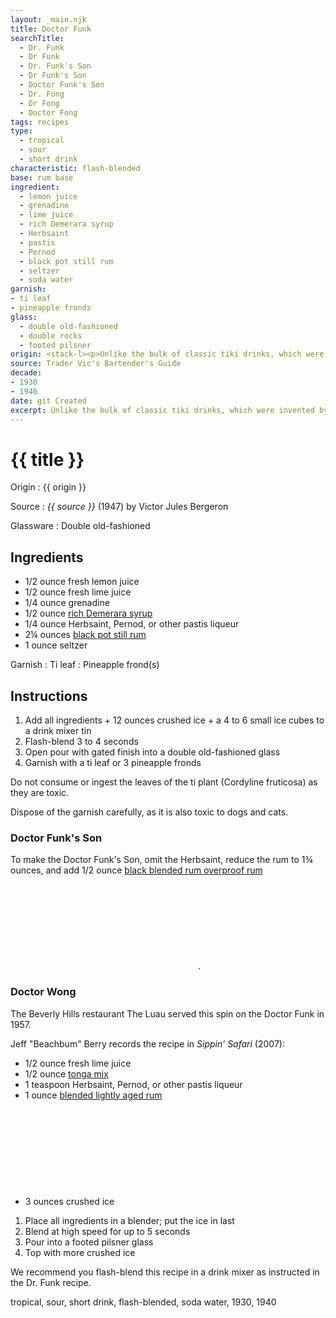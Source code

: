 ```yaml
---
layout: _main.njk
title: Doctor Funk
searchTitle:
  - Dr. Funk
  - Dr Funk
  - Dr. Funk's Son
  - Dr Funk's Son
  - Doctor Funk's Son
  - Dr. Fong
  - Dr Fong
  - Doctor Fong
tags: recipes
type:
  - tropical
  - sour
  - short drink
characteristic: flash-blended
base: rum base
ingredient:
  - lemon juice
  - grenadine
  - lime juice
  - rich Demerara syrup
  - Herbsaint
  - pastis
  - Pernod
  - black pot still rum
  - seltzer
  - soda water
garnish:
- ti leaf
- pineapple fronds
glass:
  - double old-fashioned
  - double rocks
  - footed pilsner
origin: <stack-l><p>Unlike the bulk of classic tiki drinks, which were invented by white men in California, this recipe actually originated in Polynesia. Doctor Bernard Funk was a German-born physician practicing medicine in Samoa's capital city, Apia. While in Samoa, Funk befriended <cite>Treasure Island</cite> author Robert Louis Stevenson; eventually he served as the writer's bedside doctor when Stevenson died in 1894.</p><p>Funk concocted a medicinal tonic comprising <q>a portion of absinthe, a dash of grenadine – a syrup of the pomegranate fruit, the juice of two limes, and half a pint of siphon water,</q> which eventually became notorious throughout the region. Travel writer Frederick O’Brien (1869&#8288;&thinsp;&#8288;–&#8288;&thinsp;&#8288;1932) mentions it in his books <cite>White Shadows in the South Seas</cite> (1919) and <cite>Mystic Isles of the South Seas</cite> (1921).</p><p>Don the Beachcomber created multiple Doctor Funk recipes beginning in the 1930s and continuing through the 1940s; Trader Vic had his own versions as well. As other restaurants copied and tweaked the recipe, they often changed the name; the Doctor Fong and Doctor Wong being two examples (see note).</p><p>The following recipe is based on Victor Bergeron's 1947 version.</p></stack-l>
source: Trader Vic's Bartender's Guide
decade:
- 1930
- 1940
date: git Created
excerpt: Unlike the bulk of classic tiki drinks, which were invented by white men in California, this recipe actually originated in Polynesia. Based on Victor Bergeron's 1947 version.
---
```


<!-- markdownlint-disable MD025 -->
# {{ title }}
<!-- markdownlint-enable MD025 -->

Origin
  : {{ origin }}

Source
  : <cite><span data-pagefind-filter="Source">{{ source }}</span></cite> (1947) by  Victor Jules Bergeron

Glassware
  : <span data-pagefind-filter="Glassware">Double old-fashioned</span>

## Ingredients

* 1/2 ounce fresh lemon juice
* 1/2 ounce fresh lime juice
* 1/4 ounce grenadine
* 1/2 ounce [rich Demerara syrup](/mixes/2-1-simple-syrup)
* 1/4 ounce Herbsaint, Pernod, or other pastis liqueur
* 2&frac14; ounces [black pot still rum](/rums/10-rum-black-pot-still/)
* 1 ounce seltzer

Garnish
  : <span data-pagefind-filter="Garnish">Ti leaf</span>
  : <span data-pagefind-filter="Garnish">Pineapple frond(s)</span>

## Instructions

1. Add all ingredients + 12 ounces crushed ice + a 4 to 6 small ice cubes to a drink mixer tin
2. Flash-blend 3 to 4 seconds
3. Open pour with gated finish into a double old-fashioned glass
4. Garnish with a ti leaf or 3 pineapple fronds

<tiki-callout type="warning">

  Do not consume or ingest the leaves of the ti plant (Cordyline fruticosa) as they are toxic.

  Dispose of the garnish carefully, as it is also toxic to dogs and cats.

</tiki-callout>

<tiki-callout type="note">

### Doctor Funk's Son

  To make the Doctor Funk's Son, omit the Herbsaint, reduce the rum to 1&frac34; ounces, and add 1/2 ounce [black blended rum overproof rum](/rums/12-rum-black-blended-overproof/)<icon-l space="1em" label="(6)" class="bigger"><span class="with-icon"><svg class="icon"><use href="/assets/images/icons/circle-6.svg#circle-6"></use></svg></span></icon-l>.

</tiki-callout>

<tiki-callout type="note">

### Doctor Wong

  The Beverly Hills restaurant The Luau served this spin on the Doctor Funk in 1957.

  Jeff "Beachbum" Berry records the recipe in <cite>Sippin&rsquo; Safari</cite> (2007):

* 1/2 ounce fresh lime juice
* 1/2 ounce [tonga mix](/mixes/tonga-mix)
* 1 teaspoon Herbsaint, Pernod, or other pastis liqueur
* 1 ounce [blended lightly aged rum](/rums/04-rum-blended-lightly-aged/)<icon-l space="1em" class="bigger" label="(2)"><span class="with-icon"><svg class="icon"><use href="/assets/images/icons/circle-2.svg#circle-2"></use></svg></span></icon-l>
* 3 ounces crushed ice

1. Place all ingredients in a blender; put the ice in last
2. Blend at high speed for up to 5 seconds
3. Pour into a footed pilsner glass
4. Top with more crushed ice

We recommend you flash-blend this recipe in a drink mixer as instructed in the Dr. Funk recipe.

</tiki-callout>

<div
  class="sr-only"
  data-cat[0]="Drink"
  data-type[0]="Tropical"
  data-type[1]="Sour"
  data-type[2]="Short drink"
  data-char[0]="Flash-blended"
  data-base[0]="Rum/Cane spirits"
  data-ingredient[0]="Lemon juice"
  data-ingredient[1]="Grenadine"
  data-ingredient[2]="Lime juice"
  data-ingredient[3]="Rich Demerara syrup"
  data-ingredient[4]="Herbsaint"
  data-ingredient[5]="Pastis"
  data-ingredient[6]="Pernod"
  data-ingredient[7]="Black pot still rum"
  data-ingredient[8]="Seltzer"
  data-ingredient[9]="Soda water"
  data-ingredient[10]="Tonga mix"
  data-juice[0]="Lemon juice"
  data-juice[1]="Lime juice"
  data-syrup[0]="Grenadine"
  data-syrup[1]="Rich Demerara syrup"
  data-liquor[0]="Herbsaint"
  data-liquor[1]="Pastis"
  data-liquor[2]="Pernod"
  data-liquor[3]="Black pot still rum"
  data-pantry[0]="Ti leaf"
  data-pantry[1]="Pineapple frond(s)"
  data-soda[0]="Seltzer"
  data-soda[1]="Soda water"
  data-prep[0]="Tonga mix"
  data-origin[0]="Don the Beachcomber"
  data-origin[1]="Donn Beach"
  data-origin[2]="Ernest Raymond Gantt"
  data-origin[3]="Dr. Bernard Funk"
  data-glass[0]="Double rocks"
  data-decade[0]="1930"
  data-decade[1]="1940"
  data-pagefind-filter="
    Category[data-cat[0]],
    Type[data-type[0]],
    Type[data-type[1]],
    Type[data-type[2]],
    Characteristic[data-char[0]],
    Base[data-base[0]],
    Ingredient[data-ingredient[0]],
    Ingredient[data-ingredient[1]],
    Ingredient[data-ingredient[2]],
    Ingredient[data-ingredient[3]],
    Ingredient[data-ingredient[4]],
    Ingredient[data-ingredient[5]],
    Ingredient[data-ingredient[6]],
    Ingredient[data-ingredient[7]],
    Ingredient[data-ingredient[8]],
    Ingredient[data-ingredient[9]],
    Ingredient[data-ingredient[10]],
    Pantry[data-pantry[0]],
    Pantry[data-pantry[1]],
    Juice[data-juice[0]],
    Juice[data-juice[1]],
    Syrup[data-syrup[0]],
    Syrup[data-syrup[1]],
    Liquor[data-liquor[0]],
    Liquor[data-liquor[1]],
    Liquor[data-liquor[2]],
    Liquor[data-liquor[3]],
    Soda & seltzer[data-soda[0]],
    Soda & seltzer[data-soda[1]],
    Preparation[data-prep[0]],
    Origin[data-origin[0]],
    Origin[data-origin[1]],
    Origin[data-origin[2]],
    Origin[data-origin[3]],
    Glassware[data-glass[0]],
    Decade[data-decade[0]],
    Decade[data-decade[1]]
    "
>
</div>

<div class="keywords" aria-hidden>tropical, sour, short drink, flash-blended, soda water, 1930, 1940</div>
